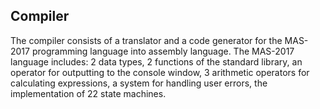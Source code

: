 ## Compiler


The compiler consists of a translator and a code generator for the MAS-2017 programming language into assembly language.
The MAS-2017 language includes: 2 data types, 2 functions of the standard library, an operator for outputting to the console window, 3 arithmetic operators for calculating expressions, a system for handling user errors, the implementation of 22 state machines.
